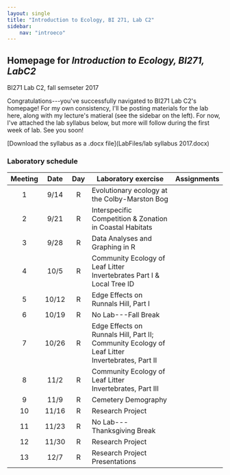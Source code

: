```yaml
---
layout: single
title: "Introduction to Ecology, BI 271, Lab C2"
sidebar:
    nav: "introeco"
---
```


## Homepage for *Introduction to Ecology, BI271, LabC2*
BI271 Lab C2, fall semseter 2017

Congratulations---you've successfully navigated to BI271 Lab C2's homepage!  For my own consistency, I'll be posting materials for the lab here, along with my lecture's matieral (see the sidebar on the left).  For now, I've attached the lab syllabus below, but more will follow during the first week of lab.  See you soon!

[Download the syllabus as a .docx file](LabFiles/lab syllabus 2017.docx)


### Laboratory schedule <a id="LabSchedule"></a>

Meeting | Date | Day | Laboratory exercise | Assignments |
:------:|:----:|:---:|---------------------|-------------|
1       | 9/14  | R  | Evolutionary ecology at the Colby-Marston Bog |
2       | 9/21  | R  | Interspecific Competition & Zonation in Coastal Habitats |
3       | 9/28  | R  | Data Analyses and Graphing in R |
4       | 10/5  | R  | Community Ecology of Leaf Litter Invertebrates Part I & Local Tree ID |
5       | 10/12 | R  | Edge Effects on Runnals Hill, Part I |
6       | 10/19 | R  | No Lab---Fall Break |
7       | 10/26 | R  | Edge Effects on Runnals Hill, Part II; Community Ecology of Leaf Litter Invertebrates, Part II |
8       | 11/2  | R  | Community Ecology of Leaf Litter Invertebrates, Part III |
9       | 11/9  | R  | Cemetery Demography |
10      | 11/16 | R  | Research Project |
11      | 11/23 | R  | No Lab---Thanksgiving Break |
12      | 11/30 | R  | Research Project |
13      | 12/7  | R  | Research Project Presentations |
